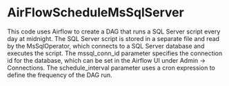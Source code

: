 # AirFlowScheduleMsSqlServer
This code uses Airflow to create a DAG that runs a SQL Server script every day at midnight. The SQL Server script is stored in a separate file and read by the MsSqlOperator, which connects to a SQL Server database and executes the script. The mssql_conn_id parameter specifies the connection id for the database, which can be set in the Airflow UI under Admin -> Connections. The schedule_interval parameter uses a cron expression to define the frequency of the DAG run.

